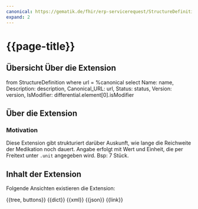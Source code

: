 ```yaml
---
canonical: https://gematik.de/fhir/erp-servicerequest/StructureDefinition/remaining-supply-ex
expand: 2
---
```


# {{page-title}}

## Übersicht Über die Extension

<fql output="table">
	from
		StructureDefinition
	where
		url = %canonical
	select
		Name: name,
		Description: description,
		Canonical_URL: url,
		Status: status,
		Version: version,
    IsModifier: differential.element[0].isModifier
</fql>

## Über die Extension

### Motivation

Diese Extension gibt strukturiert darüber Auskunft, wie lange die Reichweite der Medikation noch dauert. Angabe erfolgt mit Wert und Einheit, die per Freitext unter `.unit` angegeben wird. Bsp: 7 Stück.

## Inhalt der Extension

Folgende Ansichten existieren die Extension:

<tabs>
<tab title="Overview">
	{{tree, buttons}}
</tab>
<tab title="Detailed view">
	{{dict}}
</tab>
<tab title="XML">
	{{xml}}
</tab>
<tab title="JSON">	
	{{json}}
</tab>
<tab title="Link">
	{{link}}
</tab>
</tabs>